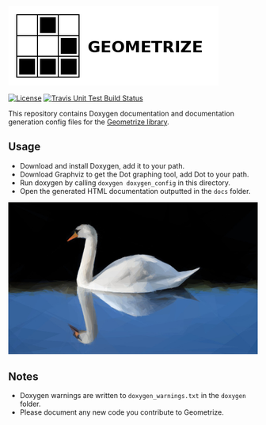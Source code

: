 [![Geometrize Logo](https://github.com/Tw1ddle/geometrize-lib-docs/blob/master/screenshots/logo.png?raw=true "Geometrize library logo")](https://github.com/Tw1ddle/geometrize-lib)

[![License](http://img.shields.io/:license-mit-blue.svg?style=flat-square)](https://github.com/Tw1ddle/geometrize-lib-docs/blob/master/LICENSE)
[![Travis Unit Test Build Status](https://img.shields.io/travis/Tw1ddle/geometrize-lib-docs.svg?style=flat-square)](https://travis-ci.org/Tw1ddle/geometrize-lib-docs)

This repository contains Doxygen documentation and documentation generation config files for the [Geometrize library](https://github.com/Tw1ddle/geometrize-lib).

## Usage
* Download and install Doxygen, add it to your path.
* Download Graphviz to get the Dot graphing tool, add Dot to your path.
* Run doxygen by calling ```doxygen doxygen_config``` in this directory.
* Open the generated HTML documentation outputted in the ```docs``` folder.

[![Geometrized Swan](https://github.com/Tw1ddle/geometrize-lib-docs/blob/master/screenshots/geometrized_swan.jpg?raw=true "Stanczyk - 250 rects and ellipses")](https://github.com/Tw1ddle/geometrize-lib)

## Notes
* Doxygen warnings are written to ```doxygen_warnings.txt``` in the ```doxygen``` folder.
* Please document any new code you contribute to Geometrize.